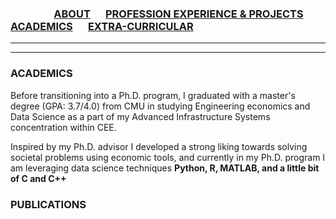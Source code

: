 
### &emsp;&emsp;&emsp;&emsp; [ABOUT](./index.md) &emsp; [PROFESSION EXPERIENCE & PROJECTS](./projectsAndInternships.md) &emsp; [ACADEMICS](./Academics.md) &emsp; [EXTRA-CURRICULAR](./extraCurricular.md)

-------  

------- 
### ACADEMICS


Before transitioning into a Ph.D. program, I graduated with a master's degree (GPA: 3.7/4.0) from CMU in studying Engineering economics and Data Science as a part of my Advanced Infrastructure Systems concentration within CEE.

Inspired by my Ph.D. advisor I developed a strong liking towards solving societal problems using economic tools, and currently in my Ph.D. program I am leveraging data science techniques  **Python, R, MATLAB, and a little bit of C and C++**

### PUBLICATIONS

